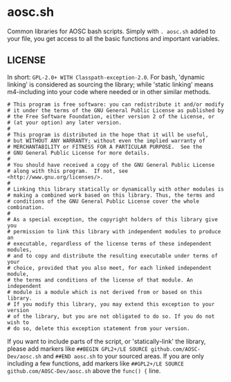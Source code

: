 aosc.sh
=======

Common libraries for AOSC bash scripts. Simply with `. aosc.sh` added to your
file, you get access to all the basic functions and important variables.

LICENSE
-------

In short: `GPL-2.0+ WITH Classpath-exception-2.0`. For bash, 'dynamic linking'
is considered as sourcing the library; while 'static linking' means m4-including
into your code where needed or in other similar methods.

```
# This program is free software: you can redistribute it and/or modify
# it under the terms of the GNU General Public License as published by
# the Free Software Foundation, either version 2 of the License, or
# (at your option) any later version.
#
# This program is distributed in the hope that it will be useful,
# but WITHOUT ANY WARRANTY; without even the implied warranty of
# MERCHANTABILITY or FITNESS FOR A PARTICULAR PURPOSE.  See the
# GNU General Public License for more details.
#
# You should have received a copy of the GNU General Public License
# along with this program.  If not, see <http://www.gnu.org/licenses/>.
# 
# Linking this library statically or dynamically with other modules is
# making a combined work based on this library. Thus, the terms and 
# conditions of the GNU General Public License cover the whole combination.
#
# As a special exception, the copyright holders of this library give you
# permission to link this library with independent modules to produce an
# executable, regardless of the license terms of these independent modules,
# and to copy and distribute the resulting executable under terms of your
# choice, provided that you also meet, for each linked independent module,
# the terms and conditions of the license of that module. An independent
# module is a module which is not derived from or based on this library.
# If you modify this library, you may extend this exception to your version
# of the library, but you are not obligated to do so. If you do not wish to
# do so, delete this exception statement from your version.
```

If you want to include parts of the script, or 'statically-link' the library,
please add markers like `##BEGIN GPL2+/LE SOURCE github.com/AOSC-Dev/aosc.sh`
and `##END aosc.sh` to your sourced areas. If you are only including a few
functions, add markers like `##GPL2+/LE SOURCE github.com/AOSC-Dev/aosc.sh`
above the `func() {` line.
